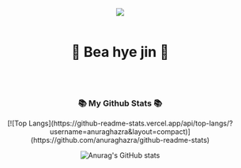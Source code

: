 <div align="center">
<img src="https://capsule-render.vercel.app/api?type=wave&color=auto&height=300&section=header&text=Hi!%20🍰&fontSize=90"/>
</div>

<br>

<p>
<div>
<h1 align="center"> 🕺 Bea hye jin 🕺 </h1>
<br>
<br>
</div>

<div align="center">

<h3 align="center">📚 My Github Stats 📚</h3>
[![Top Langs](https://github-readme-stats.vercel.app/api/top-langs/?username=anuraghazra&layout=compact)](https://github.com/anuraghazra/github-readme-stats)

![Anurag's GitHub stats](https://github-readme-stats.vercel.app/api?username=Asha-Be&hide=contribs,prs)

</div>
